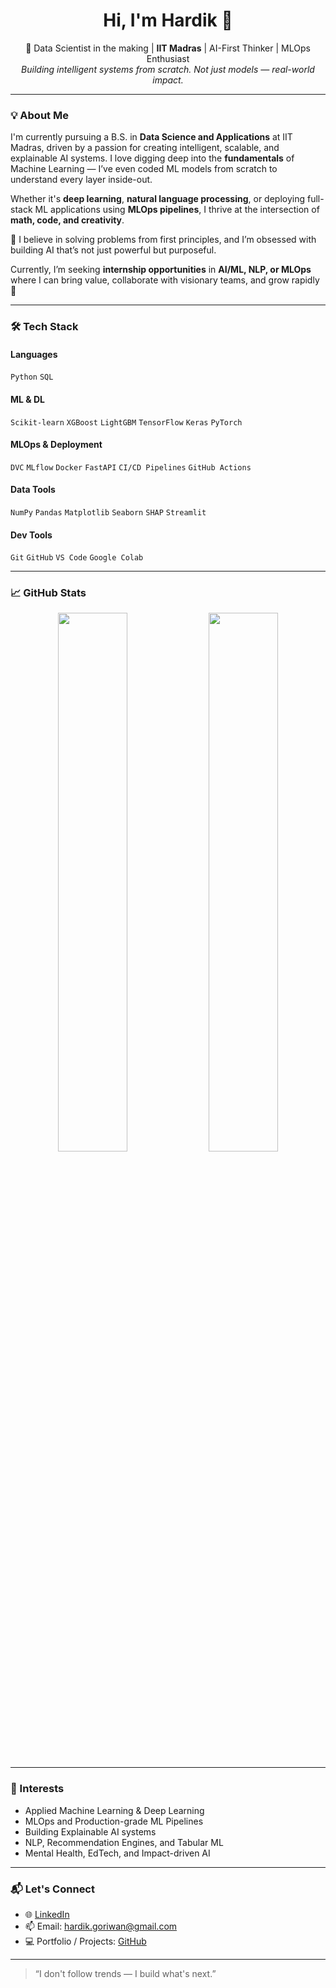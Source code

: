 <h1 align="center">Hi, I'm Hardik 👋</h1>

<p align="center">
  🚀 Data Scientist in the making | <strong>IIT Madras</strong> | AI-First Thinker | MLOps Enthusiast <br>
  <em>Building intelligent systems from scratch. Not just models — real-world impact.</em>
</p>

---

### 💡 About Me

I'm currently pursuing a B.S. in **Data Science and Applications** at IIT Madras, driven by a passion for creating intelligent, scalable, and explainable AI systems. I love digging deep into the **fundamentals** of Machine Learning — I’ve even coded ML models from scratch to understand every layer inside-out.

Whether it's **deep learning**, **natural language processing**, or deploying full-stack ML applications using **MLOps pipelines**, I thrive at the intersection of **math, code, and creativity**.

🧠 I believe in solving problems from first principles, and I’m obsessed with building AI that’s not just powerful but purposeful.

Currently, I’m seeking **internship opportunities** in **AI/ML, NLP, or MLOps** where I can bring value, collaborate with visionary teams, and grow rapidly 🚀

---

### 🛠️ Tech Stack

#### Languages
`Python` `SQL`  
#### ML & DL
`Scikit-learn` `XGBoost` `LightGBM` `TensorFlow` `Keras` `PyTorch`  
#### MLOps & Deployment
`DVC` `MLflow` `Docker` `FastAPI` `CI/CD Pipelines` `GitHub Actions`  
#### Data Tools
`NumPy` `Pandas` `Matplotlib` `Seaborn` `SHAP` `Streamlit`  
#### Dev Tools
`Git` `GitHub` `VS Code` `Google Colab`  

---

### 📈 GitHub Stats

<p align="center">
  <img src="https://github-readme-stats.vercel.app/api?username=Skyler-18&show_icons=true&theme=radical" width="47%"/>
  <img src="https://github-readme-stats.vercel.app/api/top-langs/?username=Skyler-18&layout=compact&theme=radical" width="47%"/>
</p>

---

### 🎯 Interests

- Applied Machine Learning & Deep Learning  
- MLOps and Production-grade ML Pipelines  
- Building Explainable AI systems  
- NLP, Recommendation Engines, and Tabular ML  
- Mental Health, EdTech, and Impact-driven AI

---

### 📬 Let's Connect

- 🌐 [LinkedIn](https://linkedin.com/in/hardik18)  
- 📫 Email: hardik.goriwan@gmail.com  
- 💻 Portfolio / Projects: [GitHub](https://github.com/Skyler-18)

---

> “I don't follow trends — I build what's next.”
